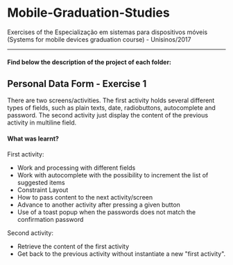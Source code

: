 # Mobile-Graduation-Studies
Exercises of the Especialização em sistemas para dispositivos móveis (Systems for mobile devices graduation course) - Unisinos/2017

---
#### Find below the description of the project of each folder:

## Personal Data Form - Exercise 1
There are two screens/activities. The first activity holds several different types of fields, such as plain texts, date, radiobuttons, autocomplete and password. The second activity just display the content of the previous activity in multiline field. 

#### What was learnt?
First activity:
- Work and processing with different fields
- Work with autocomplete with the possibility to increment the list of suggested items
- Constraint Layout
- How to pass content to the next activity/screen
- Advance to another activity after pressing a given button
- Use of a toast popup when the passwords does not match the confirmation password

Second activity: 
- Retrieve the content of the first activity
- Get back to the previous activity without instantiate a new "first activity".
